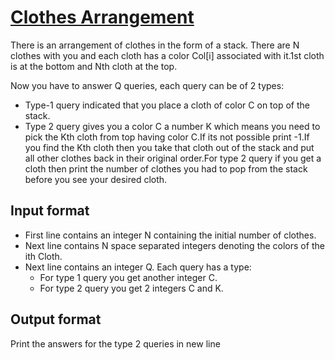 # [Clothes Arrangement][link]

There is an arrangement of clothes in the form of a stack. There are N clothes with you and each cloth has a color Col[i] associated with it.1st cloth is at the bottom and Nth cloth at the top.

Now you have to answer Q queries, each query can be of 2 types:

- Type-1 query indicated that you place a cloth of color C on top of the stack.
- Type 2 query gives you a color C a number K which means you need to pick the Kth cloth from top having color C.If its not possible print -1.If you find the Kth cloth then you take that cloth out of the stack and put all other clothes back in their original order.For type 2 query if you get a cloth then print the number of clothes you had to pop from the stack before you see your desired cloth.

## Input format

- First line contains an integer N containing the initial number of clothes.
- Next line contains N space separated integers denoting the colors of the ith Cloth.
- Next line contains an integer Q. Each query has a type:
  - For type 1 query you get another integer C.
  - For type 2 query you get 2 integers C and K.

## Output format

Print the answers for the type 2 queries in new line

[link]: https://www.hackerearth.com/practice/data-structures/advanced-data-structures/segment-trees/practice-problems/algorithm/clothes-arrangement-2ef4d85b/
